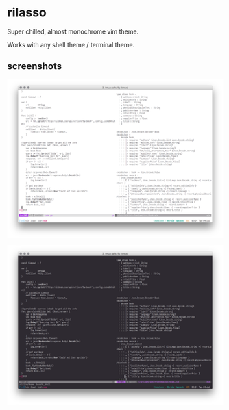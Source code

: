 # rilasso
Super chilled, almost monochrome vim theme.

Works with any shell theme / terminal theme.


## screenshots

![light](./light.png )

![dark](./dark.png )

